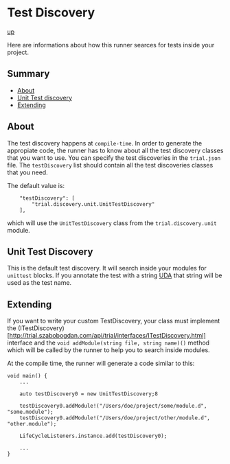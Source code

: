# Test Discovery

[up](../README.md)

Here are informations about how this runner searces for tests inside your project.

## Summary

  - [About](#about)
  - [Unit Test discovery](#unit-test-discovery)
  - [Extending](#extending)

## About

The test discovery happens at `compile-time`. In order to generate the appropiate code, the
runner has to know about all the test discovery classes that you want to use. You can specify the test discoveries
in the `trial.json` file. The `testDiscovery` list should contain all the test discoveries classes that you need.

The default value is:

```
    "testDiscovery": [
        "trial.discovery.unit.UnitTestDiscovery"
    ],
```

which will use the `UnitTestDiscovery` class from the `trial.discovery.unit` module.

## Unit Test Discovery

This is the default test discovery. It will search inside your modules for `unittest` blocks. If you annotate
the test with a string [UDA](http://dlang.org/spec/attribute.html#uda) that string will be used as the test name.

## Extending

If you want to write your custom TestDiscovery, your class must implement
the (ITestDiscovery)[http://trial.szabobogdan.com/api/trial/interfaces/ITestDiscovery.html] interface and 
the `void addModule(string file, string name)()` method which will be called by the runner to help you to search inside modules.

At the compile time, the runner will generate a code similar to this:

```
void main() {
    ...

    auto testDiscovery0 = new UnitTestDiscovery;8

    testDiscovery0.addModule!("/Users/doe/project/some/module.d", "some.module");
    testDiscovery0.addModule!("/Users/doe/project/other/module.d", "other.module");

    LifeCycleListeners.instance.add(testDiscovery0);

    ...
}

```